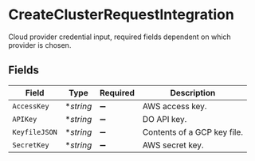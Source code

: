 # CreateClusterRequestIntegration

Cloud provider credential input, required fields dependent on which provider is chosen.


## Fields

| Field                       | Type                        | Required                    | Description                 |
| --------------------------- | --------------------------- | --------------------------- | --------------------------- |
| `AccessKey`                 | **string*                   | :heavy_minus_sign:          | AWS access key.             |
| `APIKey`                    | **string*                   | :heavy_minus_sign:          | DO API key.                 |
| `KeyfileJSON`               | **string*                   | :heavy_minus_sign:          | Contents of a GCP key file. |
| `SecretKey`                 | **string*                   | :heavy_minus_sign:          | AWS secret key.             |